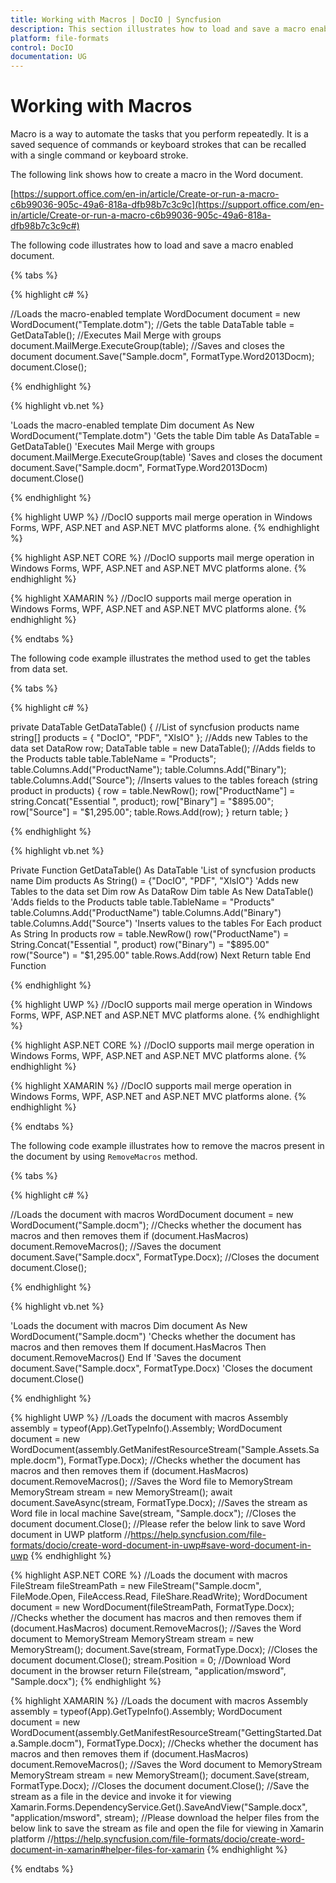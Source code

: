 ```yaml
---
title: Working with Macros | DocIO | Syncfusion
description: This section illustrates how to load and save a macro enabled documents
platform: file-formats
control: DocIO
documentation: UG
---
```

# Working with Macros

Macro is a way to automate the tasks that you perform repeatedly. It is a saved sequence of commands or keyboard strokes that can be recalled with a single command or keyboard stroke. 

The following link shows how to create a macro in the Word document.

[https://support.office.com/en-in/article/Create-or-run-a-macro-c6b99036-905c-49a6-818a-dfb98b7c3c9c](https://support.office.com/en-in/article/Create-or-run-a-macro-c6b99036-905c-49a6-818a-dfb98b7c3c9c#)

The following code illustrates how to load and save a macro enabled document.

{% tabs %}  

{% highlight c# %}

//Loads the macro-enabled template
WordDocument document = new WordDocument("Template.dotm");
//Gets the table
DataTable table = GetDataTable();
//Executes Mail Merge with groups
document.MailMerge.ExecuteGroup(table);
//Saves and closes the document
document.Save("Sample.docm", FormatType.Word2013Docm);
document.Close();

{% endhighlight %}

{% highlight vb.net %}

'Loads the macro-enabled template
Dim document As New WordDocument("Template.dotm")
'Gets the table
Dim table As DataTable = GetDataTable()
'Executes Mail Merge with groups
document.MailMerge.ExecuteGroup(table)
'Saves and closes the document
document.Save("Sample.docm", FormatType.Word2013Docm)
document.Close()

{% endhighlight %}

{% highlight UWP %}
//DocIO supports mail merge operation in Windows Forms, WPF, ASP.NET and ASP.NET MVC platforms alone.
{% endhighlight %}

{% highlight ASP.NET CORE %}
//DocIO supports mail merge operation in Windows Forms, WPF, ASP.NET and ASP.NET MVC platforms alone.
{% endhighlight %}

{% highlight XAMARIN %}
//DocIO supports mail merge operation in Windows Forms, WPF, ASP.NET and ASP.NET MVC platforms alone.
{% endhighlight %}

{% endtabs %}  

The following code example illustrates the method used to get the tables from data set.

{% tabs %}  

{% highlight c# %}

private DataTable GetDataTable()
{
	//List of syncfusion products name
	string[] products = { "DocIO", "PDF", "XlsIO" };
	//Adds new Tables to the data set
	DataRow row;
	DataTable table = new DataTable();
	//Adds fields to the Products table
	table.TableName = "Products";
	table.Columns.Add("ProductName");
	table.Columns.Add("Binary");
	table.Columns.Add("Source");
	//Inserts values to the tables
	foreach (string product in products)
	{
		row = table.NewRow();
		row["ProductName"] = string.Concat("Essential ", product);
		row["Binary"] = "$895.00";
		row["Source"] = "$1,295.00";
		table.Rows.Add(row);
	}
	return table;
}

{% endhighlight %}

{% highlight vb.net %}

Private Function GetDataTable() As DataTable
	'List of syncfusion products name
	Dim products As String() = {"DocIO", "PDF", "XlsIO"}
	'Adds new Tables to the data set
	Dim row As DataRow
	Dim table As New DataTable()
	'Adds fields to the Products table
	table.TableName = "Products"
	table.Columns.Add("ProductName")
	table.Columns.Add("Binary")
	table.Columns.Add("Source")
	'Inserts values to the tables
	For Each product As String In products
		row = table.NewRow()
		row("ProductName") = String.Concat("Essential ", product)
		row("Binary") = "$895.00"
		row("Source") = "$1,295.00"
		table.Rows.Add(row)
	Next
	Return table
End Function 

{% endhighlight %}

{% highlight UWP %}
//DocIO supports mail merge operation in Windows Forms, WPF, ASP.NET and ASP.NET MVC platforms alone.
{% endhighlight %}

{% highlight ASP.NET CORE %}
//DocIO supports mail merge operation in Windows Forms, WPF, ASP.NET and ASP.NET MVC platforms alone.
{% endhighlight %}

{% highlight XAMARIN %}
//DocIO supports mail merge operation in Windows Forms, WPF, ASP.NET and ASP.NET MVC platforms alone.
{% endhighlight %} 

{% endtabs %} 

The following code example illustrates how to remove the macros present in the document by using `RemoveMacros` method.

{% tabs %}  

{% highlight c# %}

//Loads the document with macros
WordDocument document = new WordDocument("Sample.docm");
//Checks whether the document has macros and then removes them
if (document.HasMacros)
	document.RemoveMacros();
//Saves the document
document.Save("Sample.docx", FormatType.Docx);
//Closes the document
document.Close();

{% endhighlight %}

{% highlight vb.net %}

'Loads the document with macros
Dim document As New WordDocument("Sample.docm")
'Checks whether the document has macros and then removes them
If document.HasMacros Then
	document.RemoveMacros()
End If
'Saves the document
document.Save("Sample.docx", FormatType.Docx)
'Closes the document
document.Close()

{% endhighlight %}

{% highlight UWP %}
//Loads the document with macros
Assembly assembly = typeof(App).GetTypeInfo().Assembly;
WordDocument document = new WordDocument(assembly.GetManifestResourceStream("Sample.Assets.Sample.docm"), FormatType.Docx);
//Checks whether the document has macros and then removes them
if (document.HasMacros)
	document.RemoveMacros();
//Saves the Word file to MemoryStream
MemoryStream stream = new MemoryStream();
await document.SaveAsync(stream, FormatType.Docx);
//Saves the stream as Word file in local machine
Save(stream, "Sample.docx");
//Closes the document
document.Close();
//Please refer the below link to save Word document in UWP platform
//https://help.syncfusion.com/file-formats/docio/create-word-document-in-uwp#save-word-document-in-uwp
{% endhighlight %}

{% highlight ASP.NET CORE %}
//Loads the document with macros
FileStream fileStreamPath = new FileStream("Sample.docm", FileMode.Open, FileAccess.Read, FileShare.ReadWrite);
WordDocument document = new WordDocument(fileStreamPath, FormatType.Docx);
//Checks whether the document has macros and then removes them
if (document.HasMacros)
	document.RemoveMacros();
//Saves the Word document to MemoryStream
MemoryStream stream = new MemoryStream();
document.Save(stream, FormatType.Docx);
//Closes the document
document.Close();
stream.Position = 0;
//Download Word document in the browser
return File(stream, "application/msword", "Sample.docx");
{% endhighlight %}

{% highlight XAMARIN %}
//Loads the document with macros
Assembly assembly = typeof(App).GetTypeInfo().Assembly;
WordDocument document = new WordDocument(assembly.GetManifestResourceStream("GettingStarted.Data.Sample.docm"), FormatType.Docx);
//Checks whether the document has macros and then removes them
if (document.HasMacros)
	document.RemoveMacros();
//Saves the Word document to  MemoryStream
MemoryStream stream = new MemoryStream();
document.Save(stream, FormatType.Docx);
//Closes the document
document.Close();
//Save the stream as a file in the device and invoke it for viewing
Xamarin.Forms.DependencyService.Get<ISave>().SaveAndView("Sample.docx", "application/msword", stream);
//Please download the helper files from the below link to save the stream as file and open the file for viewing in Xamarin platform
//https://help.syncfusion.com/file-formats/docio/create-word-document-in-xamarin#helper-files-for-xamarin
{% endhighlight %}

{% endtabs %}  